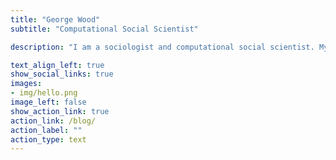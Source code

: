 ```yaml
---
title: "George Wood"
subtitle: "Computational Social Scientist"

description: "I am a sociologist and computational social scientist. My research focuses on social inequality and discrimination, with an emphasis on policing, gun violence, and the impacts of the criminal legal system. I am interested in applications of causal inference and machine learning in the social sciences. <br><br>I am a Lecturer (Assistant Professor) in Social Statistics at the University of Manchester. Previously, I was Moore-Sloan Faculty Fellow in the [Center for Data Science](https://cds.nyu.edu) at New York University, where I taught [Responsible Data Science](/projects/rds/). I completed my postdoc at Yale and Northwestern under the supervision of [Andrew Papachristos](http://www.papachristos.org) and my PhD at the [University of Oxford](https://www.nuffield.ox.ac.uk/)."

text_align_left: true
show_social_links: true
images: 
- img/hello.png
image_left: false
show_action_link: true
action_link: /blog/
action_label: ""
action_type: text
---
```

